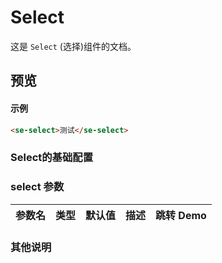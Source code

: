 # Select

这是 `Select` (选择)组件的文档。
## 预览
<preview path="../../demos/select/select.vue" title="基本使用" description=" "></preview>
#### 示例
```html
<se-select>测试</se-select> 
```


### Select的基础配置

### select 参数

| 参数名      | 类型                       | 默认值 | 描述                                                                                | 跳转 Demo                                 |
| :---------- | :------------------------- | :----- | :---------------------------------------------------------------------------------- | :---------------------------------------- |
                                           

### 其他说明
